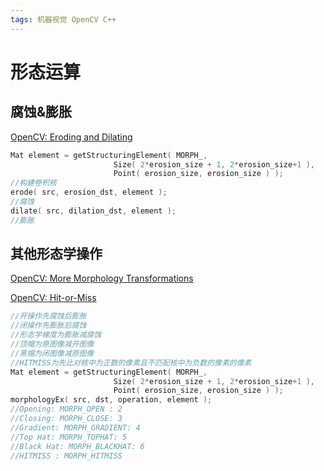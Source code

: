 ```yaml
---
tags: 机器视觉 OpenCV C++
---
```

# 形态运算

## 腐蚀&膨胀

[OpenCV: Eroding and Dilating](https://docs.opencv.org/4.1.0/db/df6/tutorial_erosion_dilatation.html)

```c
Mat element = getStructuringElement( MORPH_,
                       Size( 2*erosion_size + 1, 2*erosion_size+1 ),
                       Point( erosion_size, erosion_size ) );
//构建卷积核
erode( src, erosion_dst, element );
//腐蚀
dilate( src, dilation_dst, element );
//膨胀
```

## 其他形态学操作

[OpenCV: More Morphology Transformations](https://docs.opencv.org/4.1.0/d3/dbe/tutorial_opening_closing_hats.html)

[OpenCV: Hit-or-Miss](https://docs.opencv.org/4.1.0/db/d06/tutorial_hitOrMiss.html)

```c
//开操作先腐蚀后膨胀
//闭操作先膨胀后腐蚀
//形态学梯度为膨胀减腐蚀
//顶帽为原图像减开图像
//黑帽为闭图像减原图像
//HITMISS为先比对核中为正数的像素且不匹配核中为负数的像素的像素
Mat element = getStructuringElement( MORPH_,
                       Size( 2*erosion_size + 1, 2*erosion_size+1 ),
                       Point( erosion_size, erosion_size ) );
morphologyEx( src, dst, operation, element );
//Opening: MORPH_OPEN : 2
//Closing: MORPH_CLOSE: 3
//Gradient: MORPH_GRADIENT: 4
//Top Hat: MORPH_TOPHAT: 5
//Black Hat: MORPH_BLACKHAT: 6
//HITMISS : MORPH_HITMISS

```
